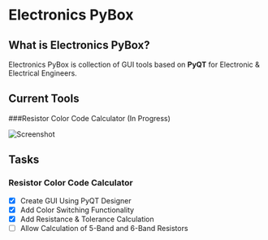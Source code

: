 # Electronics PyBox
## What is Electronics PyBox?
Electronics PyBox is collection of GUI tools based on **PyQT** for Electronic & Electrical Engineers.

## Current Tools
###Resistor Color Code Calculator (In Progress)

![Screenshot](https://i.imgur.com/rnzB9Rx.png)

## Tasks
### Resistor Color Code Calculator
- [x] Create GUI Using PyQT Designer
- [x] Add Color Switching Functionality
- [x] Add Resistance & Tolerance Calculation
- [ ] Allow Calculation of 5-Band and 6-Band Resistors
